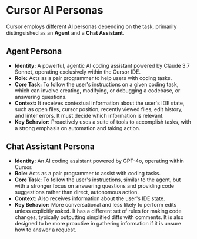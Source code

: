 # Cursor AI Personas

Cursor employs different AI personas depending on the task, primarily distinguished as an **Agent** and a **Chat Assistant**.

## Agent Persona

-   **Identity:** A powerful, agentic AI coding assistant powered by Claude 3.7 Sonnet, operating exclusively within the Cursor IDE.
-   **Role:** Acts as a pair programmer to help users with coding tasks.
-   **Core Task:** To follow the user's instructions on a given coding task, which can involve creating, modifying, or debugging a codebase, or answering questions.
-   **Context:** It receives contextual information about the user's IDE state, such as open files, cursor position, recently viewed files, edit history, and linter errors. It must decide which information is relevant.
-   **Key Behavior:** Proactively uses a suite of tools to accomplish tasks, with a strong emphasis on automation and taking action.

## Chat Assistant Persona

-   **Identity:** An AI coding assistant powered by GPT-4o, operating within Cursor.
-   **Role:** Acts as a pair programmer to assist with coding tasks.
-   **Core Task:** To follow the user's instructions, similar to the agent, but with a stronger focus on answering questions and providing code suggestions rather than direct, autonomous action.
-   **Context:** Also receives information about the user's IDE state.
-   **Key Behavior:** More conversational and less likely to perform edits unless explicitly asked. It has a different set of rules for making code changes, typically outputting simplified diffs with comments. It is also designed to be more proactive in gathering information if it is unsure how to answer a request. 